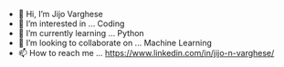 - 👋 Hi, I’m Jijo Varghese
- 👀 I’m interested in ... Coding
- 🌱 I’m currently learning ... Python
- 💞️ I’m looking to collaborate on ... Machine Learning
- 📫 How to reach me ... https://www.linkedin.com/in/jijo-n-varghese/

<!---
jijon92/jijon92 is a ✨ special ✨ repository because its `README.md` (this file) appears on your GitHub profile.
You can click the Preview link to take a look at your changes.
--->
